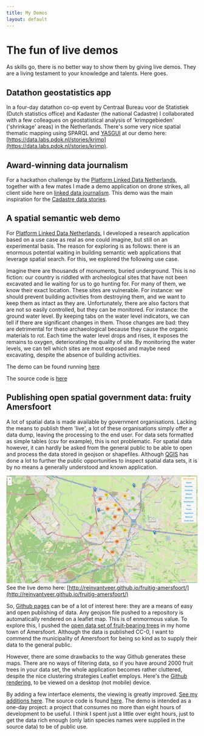 ```yaml
---
title: My Demos
layout: default
---
```


# The fun of live demos
As skills go, there is no better way to show them by giving live demos. They are a living testament to your knowledge and talents. Here goes.

## Datathon geostatistics app
In a four-day datathon co-op event by Centraal Bureau voor de Statistiek (Dutch statistics office) and Kadaster (the national Cadastre) I collaborated with a few colleagues on geostatistical analysis of 'krimpgebieden' ('shrinkage' areas) in the Netherlands. There's some very nice spatial thematic mapping using SPARQL and [YASGUI](https://github.com/OpenTriply/YASGUI) at our demo here: [https://data.labs.pdok.nl/stories/krimp](https://data.labs.pdok.nl/stories/krimp).

## Award-winning data journalism
For a hackathon challenge by the [Platform Linked Data Netherlands](http://www.pldn.nl), together with a few mates I made a demo application on drone strikes, all client side here on [linked data journalism](https://linkeddatajournalism.github.io). This demo was the main inspiration for the [Cadastre data stories](https://data.labs.pdok.nl/stories/).

## A spatial semantic web demo
For [Platform Linked Data Netherlands](http://www.pldn.nl), I developed a research application based on a use case as real as one could imagine, but still on an experimental basis. The reason for exploring is as follows: there is an enormous potential waiting in building semantic web applications that leverage spatial search. For this, we explored the following use case. 

Imagine there are thousands of monuments, buried underground. This is no fiction: our country is riddled with archeological sites that have not been excavated and lie waiting for us to go hunting for. For many of them, we know their exact location. These sites are vulnerable. For instance: we should prevent building activities from destroying them, and we want to keep them as intact as they are. Unfortunately, there are also factors that are not so easily controlled, but they can be monitored. For instance: the ground water level. By keeping tabs on the water level indicators, we can tell if there are significant changes in them. Those changes are bad: they are detrimental for these archaeological because they cause the organic materials to rot. Each time the water level drops and rises, it exposes the remains to oxygen, deteriorating the quality of site. By monitoring the water levels, we can tell which sites are most exposed and maybe need excavating, despite the absence of building activities.

The demo can be found running [here](http://www.bureaudigitaalerfgoed.nl/peilbuizen)

The source code is [here](https://github.com/erfgoed-en-locatie/Archeo-Peilbuizen-PoC)

## Publishing open spatial government data: fruity Amersfoort
A lot of spatial data is made available by government organisations. Lacking the means to publish them 'live', a lot of these organisations simply offer a data dump, leaving the processing to the end user. For data sets formatted as simple tables (csv for example), this is not problematic. For spatial data however, it can hardly be asked from the general public to be able to open and process the data stored in geojson or shapefiles. Although [QGIS](http://www.qgis.org) has done a lot to further the public opportunities to inspect spatial data sets, it is by no means a generally understood and known application. 

![Image of fruity-amersfoort](images/fruitig-amersfoort.png)
See the live demo here: [http://reinvantveer.github.io/fruitig-amersfoort/](http://reinvantveer.github.io/fruitig-amersfoort/)

So, [Github pages](https://pages.github.com) can be of a lot of interest here: they are a means of easy and open publishing of data. Any geojson file pushed to a repository is automatically rendered on a leaflet map. This is of enmormous value. To explore this, I pushed the [open data set of fruit-bearing trees](https://data.overheid.nl/data/dataset/bomen-met-eetbare-vruchten-gemeente-amersfoort) in my home town of Amersfoort. Although the data is published CC-0, I want to commend the municipality of Amersfoort for being so kind as to supply their data to the general public.

However, there are some drawbacks to the way Github generates these maps. There are no ways of filtering data, so if you have around 2000 fruit trees in your data set, the whole application becomes rather cluttered, despite the nice clustering strategies Leaflet employs. Here's the [Github rendering](https://github.com/reinvantveer/fruitig-amersfoort/blob/gh-pages/assets/data/fruitig-amersfoort.geojson), to be viewed on a desktop (not mobile) device.

By adding a few interface elements, the viewing is greatly improved. [See my additions here](http://reinvantveer.github.io/fruitig-amersfoort/).
The source code is found [here](https://github.com/reinvantveer/fruitig-amersfoort). The demo is intended as a one-day project: a project that consumes no more than eight hours of development to be useful. I think I spent just a little over eight hours, just to get the data rich enough (only latin species names were supplied in the source data) to be of public use.